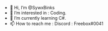 - 👋 Hi, I’m @SywxBinks
- 👀 I’m interested in : Coding.
- 🌱 I’m currently learning C#.
- 📫 How to reach me : Discord : Freebox#0041
